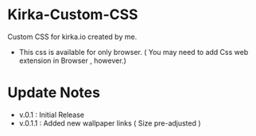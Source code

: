 # Kirka-Custom-CSS
Custom CSS for kirka.io created by me.

- This css is available for only browser. ( You may need to add Css web extension in Browser , however.)

# Update Notes

- v.0.1 : Initial Release 
- v.0.1.1 : Added new wallpaper links ( Size pre-adjusted )
